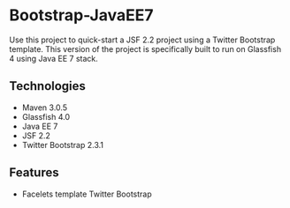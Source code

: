 Bootstrap-JavaEE7
=================

Use this project to quick-start a JSF 2.2 project using a Twitter Bootstrap template. 
This version of the project is specifically built to run on Glassfish 4 using Java EE 7 stack.

Technologies
------------

- Maven 3.0.5
- Glassfish 4.0
- Java EE 7
- JSF 2.2
- Twitter Bootstrap 2.3.1

Features
--------

- Facelets template Twitter Bootstrap
